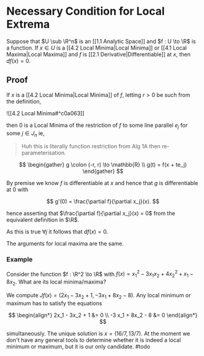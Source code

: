 # Necessary Condition for Local Extrema

Suppose that $U \sub \R^n$ is an [[1.1 Analytic Space]] and $f : U \to \R$ is a function. If $x \in U$ is a [[4.2 Local Minima|Local Minima]] or [[4.1 Local Maxima|Local Maxima]] and $f$ is [[2.1 Derivative|Differentiable]] at $x$, then $df(x) = 0$.

## Proof

If $x$ is a [[4.2 Local Minima|Local Minima]] of $f$, letting $r > 0$ be such from the definition,

![[4.2 Local Minima#^c0a063]]

then $0$ is a Local Minima of the restriction of $f$ to some line parallel $e_j$ for some $j \in J_n$ ie,

> Huh this is literally function restriction from Alg 1A then re-parameterisation.

$$
\begin{gather}
g \colon (-r, r) \to \mathbb{R} \\
g(t) = f(x + te_j)
\end{gather}
$$

By premise we know $f$ is differentiable at $x$ and hence that $g$ is differentiable at $0$ with

$$
g'(0) = \frac{\partial f}{\partial x_j}(x).
$$

hence asserting that $\frac{\partial f}{\partial x_j}(x) = 0$ from the equivalent definition in $\R$.

As this is true $\forall j$  it follows that $df(x) = 0$.

The arguments for local maxima are the same.

### Example

Consider the function $f : \R^2 \to \R$ with $f(x) = x_1^2 - 3x_1 x_2 + 4x_2^2 + x_1 - 8x_2$. What are its local minima/maxima?

We compute $Jf(x) = (2x_1 - 3x_2 + 1, -3x_1 + 8x_2 - 8)$. Any local minimum or maximum has to satisfy the equations

$$
\begin{align*}
2x_1 - 3x_2 + 1   &= 0 \\
-3 x_1 + 8x_2 - 8 &= 0
\end{align*}
$$

simultaneously. The unique solution is $x = (16/7, 13/7)$. At the moment we don't have any general tools to determine whether it is indeed a local minimum or maximum, but it is our only candidate. #todo
